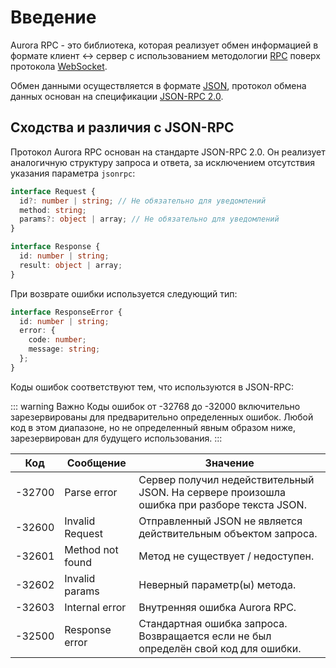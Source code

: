# Введение

Aurora RPC - это библиотека, которая реализует обмен информацией в формате клиент ↔ сервер с использованием методологии [RPC](https://ru.wikipedia.org/wiki/Удалённый_вызов_процедур) поверх протокола [WebSocket](https://developer.mozilla.org/ru/docs/Web/API/WebSocket).

Обмен данными осуществляется в формате [JSON](https://ru.wikipedia.org/wiki/JSON), протокол обмена данных основан на спецификации [JSON-RPC 2.0](https://www.jsonrpc.org/specification).

## Сходства и различия с JSON-RPC

Протокол Aurora RPC основан на стандарте JSON-RPC 2.0. Он реализует аналогичную структуру запроса и ответа, за исключением отсутствия указания параметра `jsonrpc`:


```ts
interface Request {
  id?: number | string; // Не обязательно для уведомлений
  method: string;
  params?: object | array; // Не обязательно для уведомлений
}

interface Response {
  id: number | string;
  result: object | array;
}
```

При возврате ошибки используется следующий тип:

```ts
interface ResponseError {
  id: number | string;
  error: {
    code: number;
    message: string;
  };
}
```

Коды ошибок соответствуют тем, что используются в JSON-RPC:

::: warning Важно
Коды ошибок от -32768 до -32000 включительно зарезервированы для предварительно определенных ошибок. Любой код в этом диапазоне, но не определенный явным образом ниже, зарезервирован для будущего использования.
:::

Код | Сообщение | Значение
-|-|-
-32700 | Parse error | Сервер получил недействительный JSON. На сервере произошла ошибка при разборе текста JSON.
-32600 | Invalid Request | Отправленный JSON не является действительным объектом запроса.
-32601 | Method not found | Метод не существует / недоступен.
-32602 | Invalid params | Неверный параметр(ы) метода.
-32603 | Internal error | Внутренняя ошибка Aurora RPC.
-32500 | Response error | Стандартная ошибка запроса. Возвращается если не был определён свой код для ошибки.
